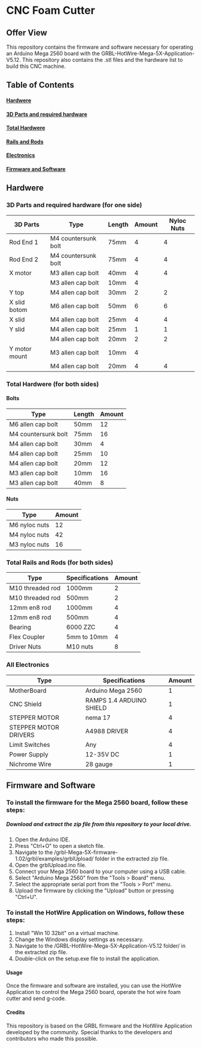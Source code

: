 # CNC Foam Cutter

## Offer View
This repository contains the firmware and software necessary for operating an Arduino Mega 2560 board with the GRBL-HotWire-Mega-5X-Application-V5.12.
This repository also contains the .stl files and the hardware list to build this CNC machine. 

## Table of Contents
#### [Hardwere](https://github.com/wernerkleinhans/CNC-Foam-Cutter#hardwere-1)
#### [3D Parts and required hardware](https://github.com/wernerkleinhans/CNC-Foam-Cutter#3d-parts-and-required-hardware-for-one-side)
#### [Total Hardwere](https://github.com/wernerkleinhans/CNC-Foam-Cutter#total-hardwere-for-both-sides)
#### [Rails and Rods](https://github.com/wernerkleinhans/CNC-Foam-Cutter#total-rails-and-rods-for-both-sides)
#### [Electronics](https://github.com/wernerkleinhans/CNC-Foam-Cutter#all-electronics)
#### [Firmware and Software](https://github.com/wernerkleinhans/CNC-Foam-Cutter#firmware-and-software-1)
##

## Hardwere

### 3D Parts and required hardware (for one side)

| 3D Parts | Type               | Length | Amount | Nyloc Nuts |
|----------|--------------------|--------|--------|------------|
| Rod End 1| M4 countersunk bolt| 75mm   | 4      | 4          |
| Rod End 2| M4 countersunk bolt| 75mm   | 4      | 4          |
| X motor  | M3 allen cap bolt  | 40mm   | 4      | 4          |
|          | M3 allen cap bolt  | 10mm   | 4      |            |
| Y top    | M4 allen cap bolt  | 30mm   | 2      | 2          |
| X slid botom | M6 allen cap bolt | 50mm | 6      | 6          |
| X slid   | M4 allen cap bolt  | 25mm   | 4      | 4          |
| Y slid   | M4 allen cap bolt  | 25mm   | 1      | 1          |
|          | M4 allen cap bolt  | 20mm   | 2      | 2          |
| Y motor mount | M3 allen cap bolt | 10mm| 4      |            |
|          | M4 allen cap bolt  | 20mm   | 4      | 4          |

### Total Hardwere (for both sides)
#### Bolts

| Type                | Length | Amount |
|---------------------|--------|--------|
| M6 allen cap bolt   | 50mm   | 12     |
| M4 countersunk bolt | 75mm   | 16     |
| M4 allen cap bolt   | 30mm   | 4      |
| M4 allen cap bolt   | 25mm   | 10     |
| M4 allen cap bolt   | 20mm   | 12     |
| M3 allen cap bolt   | 10mm   | 16     |
| M3 allen cap bolt   | 40mm   | 8      |

#### Nuts

| Type          | Amount |
|---------------|--------|
| M6 nyloc nuts | 12     |
| M4 nyloc nuts | 42     |
| M3 nyloc nuts | 16     |

### Total Rails and Rods (for both sides)

| Type | Specifications | Amount |              
| --- | --- | --- |
| M10 threaded rod | 1000mm | 2 |
| M10 threaded rod | 500mm | 2 |
| 12mm en8 rod | 1000mm | 4 |
| 12mm en8 rod | 500mm | 4 |
| Bearing | 6000 ZZC | 4 |
| Flex Coupler | 5mm to 10mm | 4 |
| Driver Nuts | M10 nuts | 8 |

### All Electronics

| Type | Specifications            | Amount |
|------|---------------------------|--------|
| MotherBoard    | Arduino Mega 2560         | 1      |
| CNC Shield     | RAMPS 1.4 ARDUINO SHIELD  | 1      |
| STEPPER MOTOR  | nema 17                   | 4      |
| STEPPER MOTOR DRIVERS | A4988 DRIVER     | 4      |
| Limit Switches | Any                       | 4      |
| Power Supply   | 12-35V DC                 | 1      |
| Nichrome Wire  | 28 gauge                  | 1      |
##


## Firmware and Software

### To install the firmware for the Mega 2560 board, follow these steps:

##### Download and extract the zip file from this repository to your local drive.

1. Open the Arduino IDE.
2. Press "Ctrl+O" to open a sketch file.
3. Navigate to the /grbl-Mega-5X-firmware-1.02/grbl/examples/grblUpload/ folder in the extracted zip file.
4. Open the grblUpload.ino file.
5. Connect your Mega 2560 board to your computer using a USB cable.
6. Select "Arduino Mega 2560" from the "Tools > Board" menu.
7. Select the appropriate serial port from the "Tools > Port" menu.
8. Upload the firmware by clicking the "Upload" button or pressing "Ctrl+U".

### To install the HotWire Application on Windows, follow these steps:

1. Install "Win 10 32bit" on a virtual machine.
2. Change the Windows display settings as necessary.
3. Navigate to the /GRBL-HotWire-Mega-5X-Application-V5.12 folder/ in the extracted zip file.
4. Double-click on the setup.exe file to install the application.

#### Usage
Once the firmware and software are installed, you can use the HotWire Application to control the Mega 2560 board, operate the hot wire foam cutter and send g-code. 

#### Credits
This repository is based on the GRBL firmware and the HotWire Application developed by the community. Special thanks to the developers and contributors who made this possible.
